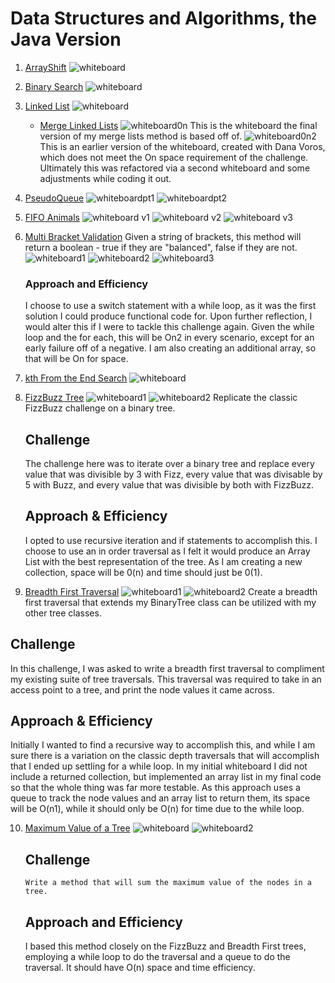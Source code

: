 # Data Structures and Algorithms, the Java Version 

1. [ArrayShift](./src/main/java/ArrayShift.java)
    ![whiteboard](./assets/IMG_1614.jpeg)
2. [Binary Search](./src/main/java/BinarySearch.java)
        ![whiteboard](./assets/57274443_2248355075425569_8806547144405155840_n.jpg)
3. [Linked List](./src/main/java/linkedlist/LinkedList.java)
    ![whiteboard](assets/LinkedListInserts_thumb_3ebb.jpg)
    - [Merge Linked Lists](./src/main/java/linkedlist/MergeList.java)
        ![whiteboard0n](./assets/MergeListOn.jpg)
        This is the whiteboard the final version of my merge lists method is based off of.
        ![whiteboard0n2](./assets/MergeListOn2.jpg)
        This is an earlier version of the whiteboard, created with Dana Voros, which does not meet the On space requirement
        of the challenge. Ultimately this was refactored via a second whiteboard and some adjustments while coding it out.  
4.  [PseudoQueue](./src/main/java/stacksandqueues/PseudoQueue.java)
        ![whiteboardpt1](./assets/pseudoqueue1.jpg)
        ![whiteboardpt2](./assets/pseudoqueue2.jpg)
5.  [FIFO Animals](./src/main/java/stacksandqueues/fifoanimalshelter) 
        ![whiteboard v1](./assets/IMG_1689.jpeg)
        ![whiteboard v2](./assets/IMG_1690.jpeg)
        ![whiteboard v3](./assets/IMG_1691.jpeg)
6.  [Multi Bracket Validation](./src/main/java/MultiBracketValidation.java)
        Given a string of brackets, this method will return a boolean - true if they are "balanced", false if they are not. 
        ![whiteboard1](./assets/multibracketvalidationWB1.jpg)
        ![whiteboard2](./assets/multibracketvalidaitonwb02.jpg)
        ![whiteboard3](./assets/multibracketvalidationwb03.jpg)
        
     ### Approach and Efficiency  
     I choose to use a switch statement with a while loop, as it was the first solution I could produce functional code 
     for. Upon further reflection, I would alter this if I were to tackle this challenge again.  Given the while loop and
     the for each, this will be On2 in every scenario, except for an early failure off of a negative. I am also creating 
     an additional array, so that will be On for space. 
     
7. [kth From the End Search](https://github.com/MerrybyPractice/java_data_structures_and_algo/pull/8)
    ![whiteboard](./Data-Structures/LinkedList/assets/LinkedListsKfromtheEnd.jpeg)
    
8. [FizzBuzz Tree]()
    ![whiteboard1](./assets/FizzBuzzPrep.jpeg)
    ![whiteboard2](./assets/FizzBuzzTreeCode.jpeg)
  Replicate the classic FizzBuzz challenge on a binary tree. 
   
   ## Challenge
   The challenge here was to iterate over a binary tree and replace every value that was divisible by 3 with Fizz, every 
   value that was divisable by 5 with Buzz, and every value that was divisible by both with FizzBuzz.  
   
   ## Approach & Efficiency
   I opted to use recursive iteration and if statements to accomplish this. I choose to use an in order traversal as I 
   felt it would produce an Array List with the best representation of the tree. As I am creating a new collection, space
   will be 0(n) and time should just be 0(1).

9. [Breadth First Traversal](./src/main/java/tree/BreadthFirst.java) 
    ![whiteboard1](./assets/breadthTraversalPrep.jpg)
    ![whiteboard2](./assets/breadthTraversalCode.jpg)
  Create a breadth first traversal that extends my BinaryTree class can be utilized with my other tree classes. 
  
  ## Challenge
  In this challenge, I was asked to write a breadth first traversal to compliment my existing suite of tree traversals.
  This traversal was required to take in an access point to a tree, and print the node values it came across.  
  
  ## Approach & Efficiency  
  Initially I wanted to find a recursive way to accomplish this, and while I am sure there is a variation on the classic depth 
  traversals that will accomplish that I ended up settling for a while loop. In my initial whiteboard I did not include 
  a returned collection, but implemented an array list in my final code so that the whole thing was far more testable. As 
  this approach uses a queue to track the node values and an array list to return them, its space will be O(n1), while it 
  should only be O(n) for time due to the while loop.   

10. [Maximum Value of a Tree](./src/main/java/tree/findMaximumValue.java)
    ![whiteboard](./assets/maxValue.jpeg)
    ![whiteboard2](./assets/maxValue2.jpeg)
    
    ## Challenge 
        Write a method that will sum the maximum value of the nodes in a tree. 

    ## Approach and Efficiency 
    I based this method closely on the FizzBuzz and Breadth First trees, employing a while loop to do the traversal and a
    queue to do the traversal. It should have O(n) space and time efficiency.  
   

